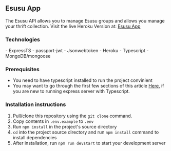 <h2>Esusu App</h2>
<p>The Esusu API allows you to manage Esusu groups and allows you manage your thrift collection.
 Visit the live Heroku Version at: <a href='https://esusu-app.herokuapp.com/api/'>Esusu App</a>
</p>
<h3>Technologies</h3>
- ExpressTS
- passport-jwt
- Jsonwebtoken
- Heroku
- Typescript
- MongoDB/mongoose
<h3>Prerequisites</h3>
<ul>
  <li>You need to have typescript installed to run the project convinient</li>
  <li> You may want to go through the first few sections of this article <a href='https://medium.com/swlh/typescript-with-mongoose-and-node-express-24073d51d2ee'>Here</a>, if you are new to running express server with Typescript.
 </ul>
<h3>Installation instructions</h3>
<ol>
  <li>Pull/clone this repository using the <code>git clone</code> command.</li>
  <li>Copy contents in <code>.env.example</code> to <code>.env</code></li>
  <li>Run <code>npm install</code> in the project's source directory </li>
  <li><code>cd</code> into the project source directory and run <code>npm install</code> command to install dependencies</li>
  <li>After installation, run <code>npm run devstart</code> to start your development server</li>

</ol>


